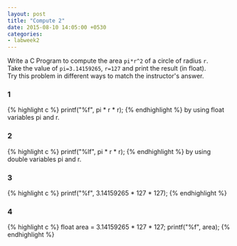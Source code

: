 ```yaml
---
layout: post
title: "Compute 2"
date: 2015-08-10 14:05:00 +0530
categories:
- labweek2
---
```

Write a C Program to compute the area `pi*r^2` of a circle of radius `r`.  
Take the value of `pi=3.14159265`, `r=127` and print the result (in float).  
Try this problem in different ways to match the instructor's answer.  

### 1
{% highlight  c %}
printf("%f", pi * r * r);
{% endhighlight %}
by using float variables pi and r.

### 2
{% highlight  c %}
printf("%lf", pi * r * r);
{% endhighlight %}
by using double variables pi and r.

### 3
{% highlight  c %}
printf("%f", 3.14159265 * 127 * 127);
{% endhighlight %}

### 4
{% highlight  c %}
float area = 3.14159265 * 127 * 127;
printf("%f", area);
{% endhighlight %}
